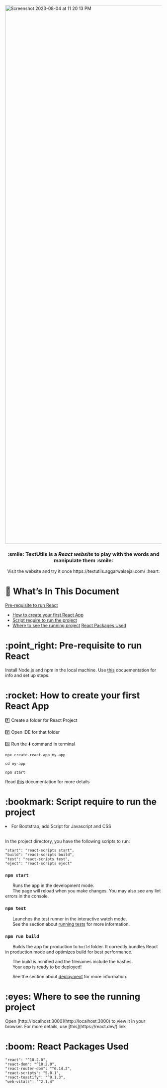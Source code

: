 <img width="1728"  alt="Screenshot 2023-08-04 at 11 20 13 PM" src="https://github.com/sejal175/Textutils-React/assets/56756275/af762c9c-5399-476e-9b7a-fa490173b746">

<h3 align=center> :smile: <strong>TextUtils</strong> is a <em><strong>React website</strong></em> to play with the words and manipulate them :smile: </h3>
<p align=center>Visit the website and try it once https://textutils.aggarwalsejal.com/ :heart:</p>


# :bookmark_tabs: What’s In This Document
[Pre-requisite to run React](pre-requisite-to-run-react)
* [How to create your first React App](#how-to-create-your-first-react-app)
* [Script require to run the project](script-require-to-run-the-project)
* [Where to see the running project](where-to-see-the-running-project)
  [React Packages Used](react-packages-used)

<h1> :point_right: Pre-requisite to run React </h1>

Install Node.js and npm in the local machine. Use [this](https://docs.npmjs.com/downloading-and-installing-node-js-and-npm) docuementation for info and set up steps.

<h1> :rocket: How to create your first React App</h1>

:one: Create a folder for React Project<br>

:two: Open IDE for that folder<br>

:three: Run the :arrow_down: command in terminal

```properties
npx create-react-app my-app
```
```properties
cd my-app
```
```properties
npm start
```
Read [this](https://create-react-app.dev/) documentation for more details


<h1> :bookmark: Script require to run the project</h1>

<li>For Bootstrap, add Script for Javascript and CSS</li><br>

In the project directory, you have the following scripts to run:

    "start": "react-scripts start",
    "build": "react-scripts build",
    "test": "react-scripts test",
    "eject": "react-scripts eject"

### `npm start`

&nbsp; &nbsp; &nbsp; Runs the app in the development mode.\
&nbsp; &nbsp; &nbsp; The page will reload when you make changes. You may also see any lint errors in the console.

### `npm test`

&nbsp; &nbsp; &nbsp; Launches the test runner in the interactive watch mode.\
&nbsp; &nbsp; &nbsp; See the section about [running tests](https://facebook.github.io/create-react-app/docs/running-tests) for more information.

### `npm run build`

&nbsp; &nbsp; &nbsp; Builds the app for production to `build` folder. It correctly bundles React in production mode and optimizes build for best performance.

&nbsp; &nbsp; &nbsp; The build is minified and the filenames include the hashes.\
&nbsp; &nbsp; &nbsp; Your app is ready to be deployed!

&nbsp; &nbsp; &nbsp; See the section about [deployment](https://facebook.github.io/create-react-app/docs/deployment) for more information.


<h1> :eyes: Where to see the running project</h1>
Open [http://localhost:3000](http://localhost:3000) to view it in your browser.
For  more details, use [this](https://react.dev/) link

<h1> :boom: React Packages Used</h1>

    "react": "^18.2.0",
    "react-dom": "^18.2.0",
    "react-router-dom": "^6.14.2",
    "react-scripts": "5.0.1",
    "react-toastify": "^9.1.3",
    "web-vitals": "^2.1.4"

